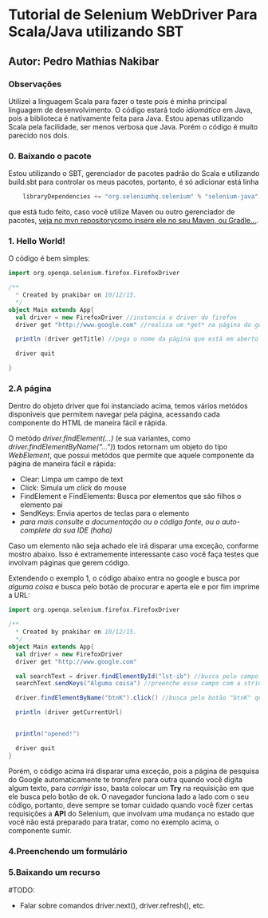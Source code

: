 # Tutorial de Selenium WebDriver Para Scala/Java utilizando SBT
## Autor: Pedro Mathias Nakibar


### Observações
Utilizei a linguagem Scala para fazer o teste pois é minha principal linguagem de desenvolvimento. O código estará todo *idiomático* em Java, pois a biblioteca é nativamente feita para Java. Estou apenas utilizando Scala pela facilidade, ser menos verbosa que Java. Porém o código é muito parecido nos dois.

### 0. Baixando o pacote
Estou utilizando o SBT, gerenciador de pacotes padrão do Scala e utilizando build.sbt para controlar os meus pacotes, portanto, é só adicionar está linha 

```scala
	libraryDependencies += "org.seleniumhq.selenium" % "selenium-java" % "2.48.2"
```

que está tudo feito, caso você utilize Maven ou outro gerenciador de pacotes, [veja no mvn repositorycomo insere ele no seu Maven, ou Gradle...](http://mvnrepository.com/artifact/org.seleniumhq.selenium/selenium-java/2.48.2).

### 1. Hello World!
O código é bem simples:

```scala
import org.openqa.selenium.firefox.FirefoxDriver

/**
  * Created by pnakibar on 10/12/15.
  */
object Main extends App{
  val driver = new FirefoxDriver //instancia o driver do firefox
  driver get "http://www.google.com" //realiza um *get* na página do google

  println (driver getTitle) //pega o nome da página que está em aberto no driver/navegador e imprime

  driver quit

}
```

### 2.A página
Dentro do objeto driver que foi instanciado acima, temos vários metódos disponiveis que permitem navegar pela página, acessando cada componente do HTML de maneira fácil e rápida.

O metódo *driver.findElement(...)* (e sua variantes, como *driver.findElementByName("...")*) todos retornam um objeto do tipo *WebElement*, que possui metódos que permite que aquele componente da página de maneira fácil e rápida:
* Clear: Limpa um campo de text
* Click: Simula um *click* do mouse
* FindElement e FindElements: Busca por elementos que são filhos o elemento pai
* SendKeys: Envia apertos de teclas para o elemento
* *para mais consulte a documentação ou o código fonte, ou o auto-complete da sua IDE (haha)*

Caso um elemento não seja achado ele irá disparar uma exceção, conforme mostro abaixo. Isso é extramemente interessante caso você faça testes que involvam páginas que gerem código.

Extendendo o exemplo 1, o código abaixo entra no google e busca por *alguma coisa* e busca pelo botão de procurar e aperta ele e por fim imprime a URL:

```scala
import org.openqa.selenium.firefox.FirefoxDriver

/**
  * Created by pnakibar on 10/12/15.
  */
object Main extends App{
  val driver = new FirefoxDriver
  driver get "http://www.google.com"

  val searchText = driver.findElementById("lst-ib") //busca pelo campo de inserir texto
  searchText.sendKeys("Alguma coisa") //preenche esse campo com a string "Alguma coisa"

  driver.findElementByName("btnK").click() //busca pelo botão "btnK" que é o botão de *Procurar*

  println (driver getCurrentUrl)


  println("opened!")

  driver quit
}

```

Porém, o código acima irá disparar uma exceção, pois a página de pesquisa do Google automaticamente te *transfere* para outra quando você digita algum texto, para *corrigir* isso, basta colocar um **Try** na requisição em que ele busca pelo botão de ok. O navegador funciona lado a lado com o seu código, portanto, deve sempre se tomar cuidado quando você fizer certas requisições a **API** do Selenium, que involvam uma mudança no estado que você não está preparado para tratar, como no exemplo acima, o componente sumir.

### 4.Preenchendo um formulário

### 5.Baixando um recurso


#TODO:
* Falar sobre comandos driver.next(), driver.refresh(), etc.
		
